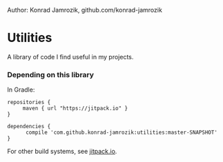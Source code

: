 
  Author: Konrad Jamrozik, github.com/konrad-jamrozik

# Utilities
A library of code I find useful in my projects.

### Depending on this library

In Gradle:

    repositories {
         maven { url "https://jitpack.io" }
    }

    dependencies {
          compile 'com.github.konrad-jamrozik:utilities:master-SNAPSHOT'
    }

For other build systems, see [jitpack.io](https://jitpack.io/).
